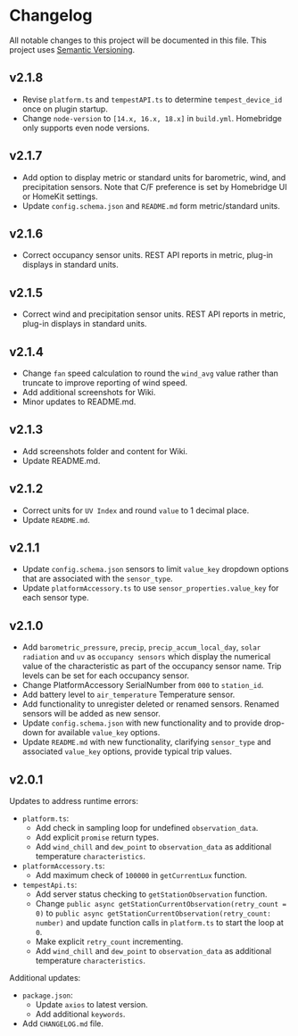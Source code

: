 # Changelog

All notable changes to this project will be documented in this file. This project uses [Semantic Versioning](https://semver.org/).

## v2.1.8
* Revise `platform.ts` and `tempestAPI.ts` to determine `tempest_device_id` once on plugin startup.
* Change `node-version` to `[14.x, 16.x, 18.x]` in `build.yml`. Homebridge only supports even node versions.

## v2.1.7
* Add option to display metric or standard units for barometric, wind, and precipitation sensors. Note that C/F preference is set by Homebridge UI or HomeKit settings.
* Update `config.schema.json` and `README.md` form metric/standard units. 

## v2.1.6
* Correct occupancy sensor units. REST API reports in metric, plug-in displays in standard units.

## v2.1.5
* Correct wind and precipitation sensor units. REST API reports in metric, plug-in displays in standard units.

## v2.1.4
* Change `fan` speed calculation to round the `wind_avg` value rather than truncate to improve reporting of wind speed.
* Add additional screenshots for Wiki.
* Minor updates to README.md.

## v2.1.3
* Add screenshots folder and content for Wiki.
* Update README.md.

## v2.1.2
* Correct units for `UV Index` and round `value` to 1 decimal place.
* Update `README.md`.

## v2.1.1
* Update `config.schema.json` sensors to limit `value_key` dropdown options that are associated with the `sensor_type`.
* Update `platformAccessory.ts` to use `sensor_properties.value_key` for each sensor type.

## v2.1.0
* Add `barometric_pressure`, `precip`, `precip_accum_local_day`, `solar radiation` and `uv` as `occupancy sensors` which display the numerical value of the characteristic as part of the occupancy sensor name. Trip levels can be set for each occupancy sensor.
* Change PlatformAccessory SerialNumber from `000` to `station_id`.
* Add battery level to `air_temperature` Temperature sensor.
* Add functionality to unregister deleted or renamed sensors. Renamed sensors will be added as new sensor.
* Update `config.schema.json` with new functionality and to provide drop-down for available `value_key` options. 
* Update `README.md` with new functionality, clarifying `sensor_type` and associated `value_key` options, provide typical trip values.

## v2.0.1
Updates to address runtime errors:
* `platform.ts`:
  * Add check in sampling loop for undefined `observation_data`.
  * Add explicit `promise` return types.
  * Add `wind_chill` and `dew_point` to `observation_data` as additional temperature `characteristics`.
* `platformAccessory.ts`:
  * Add maximum check of `100000` in `getCurrentLux` function.
* `tempestApi.ts`:
  * Add server status checking to `getStationObservation` function.
  * Change `public async getStationCurrentObservation(retry_count = 0)` to `public async getStationCurrentObservation(retry_count: number)` and update function calls in `platform.ts` to start the loop at `0`.
  * Make explicit `retry_count` incrementing.
  * Add `wind_chill` and `dew_point` to `observation_data` as additional temperature `characteristics`.

Additional updates:
* `package.json`:
  * Update `axios` to latest version.
  * Add additional `keywords`.
* Add `CHANGELOG.md` file.
